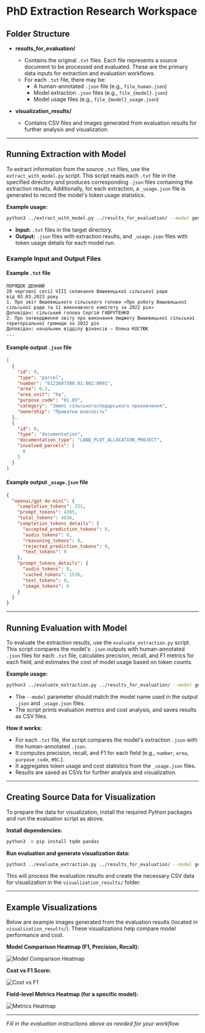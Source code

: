 # PhD Extraction Research Workspace

## Folder Structure

- **results_for_evaluation/**
  - Contains the original `.txt` files. Each file represents a source document to be processed and evaluated. These are the primary data inputs for extraction and evaluation workflows.
  - For each `.txt` file, there may be:
    - A human-annotated `.json` file (e.g., `file_human.json`)
    - Model extraction `.json` files (e.g., `file_{model}.json`)
    - Model usage files (e.g., `file_{model}_usage.json`)

- **visualization_results/**
  - Contains CSV files and images generated from evaluation results for further analysis and visualization.

---

## Running Extraction with Model

To extract information from the source `.txt` files, use the `extract_with_model.py` script. This script reads each `.txt` file in the specified directory and produces corresponding `.json` files containing the extraction results. Additionally, for each extraction, a `_usage.json` file is generated to record the model's token usage statistics.

**Example usage:**

```sh
python3 ../extract_with_model.py ../results_for_evaluation/ --model gemini_gemini-2.5-flash-preview-05-20
```

- **Input:** `.txt` files in the target directory.
- **Output:** `.json` files with extraction results, and `_usage.json` files with token usage details for each model run.

### Example Input and Output Files

#### Example `.txt` file

```
ПОРЯДОК ДЕННИЙ
28 чергової сесії VIII скликання Вишевицької сільської ради
від 03.03.2023 року
1. Про звіт Вишевицького сільського голови «Про роботу Вишевицької сільської ради та її виконавчого комітету за 2022 рік»
Доповідач: сільський голова Сергій ГАВРУТЕНКО
2. Про затвердження звіту про виконання бюджету Вишевицької сільської територіальної громади за 2022 рік
Доповідач: начальник відділу фінансів – Олена КОСТЮК
...
```

#### Example output `.json` file

```json
[
  {
    "id": 0,
    "type": "parcel",
    "number": "6122687300:01:002:0091",
    "area": 0.3,
    "area_unit": "ha",
    "purpose_code": "01.03",
    "category": "Землі сільськогосподарського призначення",
    "ownership": "Приватна власність"
  },
  {
    "id": 0,
    "type": "documentation",
    "documentation_type": "LAND_PLOT_ALLOCATION_PROJECT",
    "involved_parcels": [
      0
    ]
  }
]
```

#### Example output `_usage.json` file

```json
{
  "openai/gpt-4o-mini": {
    "completion_tokens": 251,
    "prompt_tokens": 4385,
    "total_tokens": 4636,
    "completion_tokens_details": {
      "accepted_prediction_tokens": 0,
      "audio_tokens": 0,
      "reasoning_tokens": 0,
      "rejected_prediction_tokens": 0,
      "text_tokens": 0
    },
    "prompt_tokens_details": {
      "audio_tokens": 0,
      "cached_tokens": 1536,
      "text_tokens": 0,
      "image_tokens": 0
    }
  }
}
```

---

## Running Evaluation with Model

To evaluate the extraction results, use the `evaluate_extraction.py` script. This script compares the model's `.json` outputs with human-annotated `.json` files for each `.txt` file, calculates precision, recall, and F1 metrics for each field, and estimates the cost of model usage based on token counts.

**Example usage:**

```sh
python3 ../evaluate_extraction.py ../results_for_evaluation/ --model gemini_gemini-2.5-flash-preview-05-20
```

- The `--model` parameter should match the model name used in the output `.json` and `_usage.json` files.
- The script prints evaluation metrics and cost analysis, and saves results as CSV files.

**How it works:**
- For each `.txt` file, the script compares the model's extraction `.json` with the human-annotated `.json`.
- It computes precision, recall, and F1 for each field (e.g., `number`, `area`, `purpose_code`, etc.).
- It aggregates token usage and cost statistics from the `_usage.json` files.
- Results are saved as CSVs for further analysis and visualization.

---

## Creating Source Data for Visualization

To prepare the data for visualization, install the required Python packages and run the evaluation script as above.

**Install dependencies:**

```sh
python3 -m pip install tqdm pandas
```

**Run evaluation and generate visualization data:**

```sh
python3 ../evaluate_extraction.py ../results_for_evaluation/ --model gemini_gemini-2.5-flash-preview-05-20
```

This will process the evaluation results and create the necessary CSV data for visualization in the `visualization_results/` folder.

---

## Example Visualizations

Below are example images generated from the evaluation results (located in `visualization_results/`). These visualizations help compare model performance and cost.

**Model Comparison Heatmap (F1, Precision, Recall):**

![Model Comparison Heatmap](visualization_results/model_comparison_heatmap.png)

**Cost vs F1 Score:**

![Cost vs F1](visualization_results/f1_vs_cost.png)

**Field-level Metrics Heatmap (for a specific model):**

![Metrics Heatmap](visualization_results/openai_gpt-4o/metrics_heatmap.png)

---

*Fill in the evaluation instructions above as needed for your workflow.*

